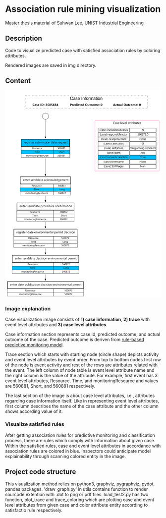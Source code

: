 # Association rule mining visualization

Master thesis material of Suhwan Lee, UNIST Industrial Engineering
## Description
Code to visualize predicted case with satisfied association rules by coloring attributes.

Rendered images are saved in img directory.

## Content
<p align="center">
  <img src='./img/prefix6/case_3685684_trace_v2.png'>
</p>

### Image explanation

Case visualization image consists of **1) case information**, **2) trace** with event level attributes and
**3) case level attributes**.

Case information section represents case id, predicted outcome, and actual outcome of the case.
Predicted outcome is deriven from [rule-based predictive monitoring model](https://github.com/ghksdl6025/rule-based-predictive-monitoring).
  
Trace section which starts with starting node (circle shape) depicts activity and event level attributes by event order.
From top to bottom nodes first row of the node is event activity and rest of the rows are attributes related with the event.
The left column of node table is event level attribute name and the right column is the value of the attribute. For example, first 
event has 3 event level attributes, Resource, Time, and monitoringResource and values are 560881, Short, and 560881 respectively.
  
The last section of the image is about case level attributes, i.e., attributes regarding case information itself. Like in representing 
event level attributes, first column describes the name of the case attribute and the other column shows according value of it.

### Visualize satisfied rules

After getting association rules for predictive monitoring and classification process, there are rules which comply with information about given case.
Within the satisfied rules, case and event level attributes in accordance with association rules are colored in blue. Inspectors could anticipate 
model explainability through scanning colored entity in the image.

## Project code structure

This visualization method relies on python3, graphviz, pygraphviz, pydot, pandas packages.
'draw_graph.py' in utils contains function to render sourcode extention with .dot to png or pdf files.
load_test2.py has two function, plot_trace and trace_coloring which are plotting case and event level attributes from given case and
color attribute entity according to satisfactio rule respectively. 



